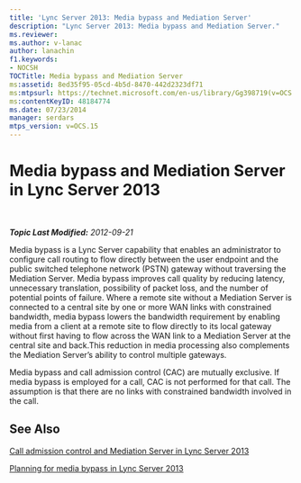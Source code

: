 ```yaml
---
title: 'Lync Server 2013: Media bypass and Mediation Server'
description: "Lync Server 2013: Media bypass and Mediation Server."
ms.reviewer: 
ms.author: v-lanac
author: lanachin
f1.keywords:
- NOCSH
TOCTitle: Media bypass and Mediation Server
ms:assetid: 8ed35f95-05cd-4b5d-8470-442d2323df71
ms:mtpsurl: https://technet.microsoft.com/en-us/library/Gg398719(v=OCS.15)
ms:contentKeyID: 48184774
ms.date: 07/23/2014
manager: serdars
mtps_version: v=OCS.15
---
```


# Media bypass and Mediation Server in Lync Server 2013

<div data-xmlns="http://www.w3.org/1999/xhtml">

<div class="topic" data-xmlns="http://www.w3.org/1999/xhtml" data-msxsl="urn:schemas-microsoft-com:xslt" data-cs="https://msdn.microsoft.com/">

<div data-asp="https://msdn2.microsoft.com/asp">



</div>

<div id="mainSection">

<div id="mainBody">

<span> </span>

_**Topic Last Modified:** 2012-09-21_

Media bypass is a Lync Server capability that enables an administrator to configure call routing to flow directly between the user endpoint and the public switched telephone network (PSTN) gateway without traversing the Mediation Server. Media bypass improves call quality by reducing latency, unnecessary translation, possibility of packet loss, and the number of potential points of failure. Where a remote site without a Mediation Server is connected to a central site by one or more WAN links with constrained bandwidth, media bypass lowers the bandwidth requirement by enabling media from a client at a remote site to flow directly to its local gateway without first having to flow across the WAN link to a Mediation Server at the central site and back.This reduction in media processing also complements the Mediation Server’s ability to control multiple gateways.

Media bypass and call admission control (CAC) are mutually exclusive. If media bypass is employed for a call, CAC is not performed for that call. The assumption is that there are no links with constrained bandwidth involved in the call.

<div>

## See Also


[Call admission control and Mediation Server in Lync Server 2013](lync-server-2013-call-admission-control-and-mediation-server.md)  


[Planning for media bypass in Lync Server 2013](lync-server-2013-planning-for-media-bypass.md)  
  

</div>

</div>

<span> </span>

</div>

</div>

</div>

